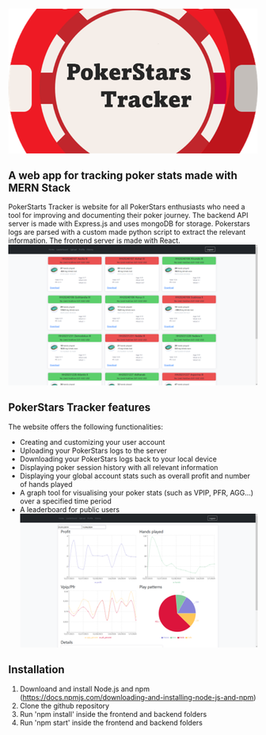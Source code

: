 <p align="center">
  <img src="https://github.com/GregaRubin/pokerstars-tracker/blob/main/bannerMed.png?raw=true" alt="Banner"/>
</p>

## A web app for tracking poker stats made with MERN Stack

PokerStarts Tracker is website for all PokerStars enthusiasts who need a tool for improving and documenting their poker journey. The backend API server is made with Express.js and uses mongoDB for storage. Pokerstars logs are parsed with a custom made python script to extract the relevant information. The frontend server is made with React. 
![image alt](https://github.com/GregaRubin/pokerstars-tracker/blob/main/1.PNG?raw=true)

## PokerStars Tracker features
The website offers the following functionalities:
+ Creating and customizing your user account
+ Uploading your PokerStars logs to the server
+ Downloading your PokerStars logs back to your local device
+ Displaying poker session history with all relevant information
+ Displaying your global account stats such as overall profit and number of hands played
+ A graph tool for visualising your poker stats (such as VPIP, PFR, AGG...) over a specified time period
+ A leaderboard for public users
![image alt](https://github.com/GregaRubin/pokerstars-tracker/blob/main/2.PNG?raw=true)
## Installation
1. Downloand and install Node.js and npm (https://docs.npmjs.com/downloading-and-installing-node-js-and-npm)
2. Clone the github repository
3. Run 'npm install' inside the frontend and backend folders
4. Run 'npm start' inside the frontend and backend folders
